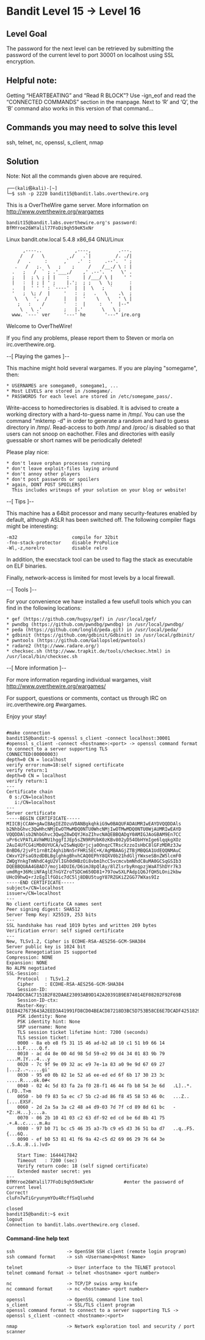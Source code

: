 # Bandit Level 15 → Level 16

## Level Goal
The password for the next level can be retrieved by submitting the password of the current level to port 30001 on localhost using SSL encryption.

## Helpful note: 
Getting “HEARTBEATING” and “Read R BLOCK”? 
Use -ign_eof and read the “CONNECTED COMMANDS” section in the manpage. Next to ‘R’ and ‘Q’, the ‘B’ command also works in this version of that command…

## Commands you may need to solve this level
ssh, telnet, nc, openssl, s_client, nmap

## Solution
Note:
Not all the commands given above are required.
```                                                                                                                                                            
┌──(kali㉿kali)-[~]
└─$ ssh -p 2220 bandit15@bandit.labs.overthewire.org
```

This is a OverTheWire game server. More information on http://www.overthewire.org/wargames

```
bandit15@bandit.labs.overthewire.org's password: BfMYroe26WYalil77FoDi9qh59eK5xNr
```
Linux bandit.otw.local 5.4.8 x86_64 GNU/Linux
```
      ,----..            ,----,          .---.
     /   /   \         ,/   .`|         /. ./|
    /   .     :      ,`   .'  :     .--'.  ' ;
   .   /   ;.  \   ;    ;     /    /__./ \ : |
  .   ;   /  ` ; .'___,/    ,' .--'.  '   \' .
  ;   |  ; \ ; | |    :     | /___/ \ |    ' '
  |   :  | ; | ' ;    |.';  ; ;   \  \;      :
  .   |  ' ' ' : `----'  |  |  \   ;  `      |
  '   ;  \; /  |     '   :  ;   .   \    .\  ;
   \   \  ',  /      |   |  '    \   \   ' \ |
    ;   :    /       '   :  |     :   '  |--"
     \   \ .'        ;   |.'       \   \ ;
  www. `---` ver     '---' he       '---" ire.org
```

Welcome to OverTheWire!

If you find any problems, please report them to Steven or morla on
irc.overthewire.org.

--[ Playing the games ]--

  This machine might hold several wargames.
  If you are playing "somegame", then:

    * USERNAMES are somegame0, somegame1, ...
    * Most LEVELS are stored in /somegame/.
    * PASSWORDS for each level are stored in /etc/somegame_pass/.

  Write-access to homedirectories is disabled. It is advised to create a
  working directory with a hard-to-guess name in /tmp/.  You can use the
  command "mktemp -d" in order to generate a random and hard to guess
  directory in /tmp/.  Read-access to both /tmp/ and /proc/ is disabled
  so that users can not snoop on eachother. Files and directories with
  easily guessable or short names will be periodically deleted!

  Please play nice:

    * don't leave orphan processes running
    * don't leave exploit-files laying around
    * don't annoy other players
    * don't post passwords or spoilers
    * again, DONT POST SPOILERS!
      This includes writeups of your solution on your blog or website!

--[ Tips ]--

  This machine has a 64bit processor and many security-features enabled
  by default, although ASLR has been switched off.  The following
  compiler flags might be interesting:

    -m32                    compile for 32bit
    -fno-stack-protector    disable ProPolice
    -Wl,-z,norelro          disable relro

  In addition, the execstack tool can be used to flag the stack as
  executable on ELF binaries.

  Finally, network-access is limited for most levels by a local
  firewall.

--[ Tools ]--

 For your convenience we have installed a few usefull tools which you can find
 in the following locations:

    * gef (https://github.com/hugsy/gef) in /usr/local/gef/
    * pwndbg (https://github.com/pwndbg/pwndbg) in /usr/local/pwndbg/
    * peda (https://github.com/longld/peda.git) in /usr/local/peda/
    * gdbinit (https://github.com/gdbinit/Gdbinit) in /usr/local/gdbinit/
    * pwntools (https://github.com/Gallopsled/pwntools)
    * radare2 (http://www.radare.org/)
    * checksec.sh (http://www.trapkit.de/tools/checksec.html) in /usr/local/bin/checksec.sh

--[ More information ]--

  For more information regarding individual wargames, visit
  http://www.overthewire.org/wargames/

  For support, questions or comments, contact us through IRC on
  irc.overthewire.org #wargames.

  Enjoy your stay!
```
                                                                   #make connection
bandit15@bandit:~$ openssl s_client -connect localhost:30001       #openssl s_client -connect <hostname>:<port> -> openssl command format to connect to a server supporting TLS
CONNECTED(00000003)
depth=0 CN = localhost
verify error:num=18:self signed certificate
verify return:1
depth=0 CN = localhost
verify return:1
---
Certificate chain
 0 s:/CN=localhost
   i:/CN=localhost
---
Server certificate
-----BEGIN CERTIFICATE-----
MIICBjCCAW+gAwIBAgIEZOzuVDANBgkqhkiG9w0BAQUFADAUMRIwEAYDVQQDDAls
b2NhbGhvc3QwHhcNMjEwOTMwMDQ0NTU0WhcNMjIwOTMwMDQ0NTU0WjAUMRIwEAYD
VQQDDAlsb2NhbGhvc3QwgZ8wDQYJKoZIhvcNAQEBBQADgY0AMIGJAoGBAM9En7CC
uPr6cVPATLAVhWMU1hggfIJEp5sZN9RPUbK0zKBv802yD54ObHYmIge6lqqkgXOz
2AuI4UfCG4iMb0UYUCA/wISwNqUQrjcja0OnqzCTRscXzzoIsHbC8lGFzMDRz3Jw
8nBD6/2jvFt1rnBtZ4ghibNn5rFHRi5EC+K/AgMBAAGjZTBjMBQGA1UdEQQNMAuC
CWxvY2FsaG9zdDBLBglghkgBhvhCAQ0EPhY8QXV0b21hdGljYWxseSBnZW5lcmF0
ZWQgYnkgTmNhdC4gU2VlIGh0dHBzOi8vbm1hcC5vcmcvbmNhdC8uMA0GCSqGSIb3
DQEBBQUAA4GBAD7/moj14DUI6/D6imJ8pQlAy/8lZlsrbyRnqpzjWaATShDYr7k3
umdRg+36MciNFAglE7nGYZroTSDCm650D81+797owSXLPAdp1Q6JfQH5LOni2kbw
UHcO9hwQ+rJzEgIlfGOic7dC5lj8DBU5tugY87RZGKiZ2GG77WXas9Iz
-----END CERTIFICATE-----
subject=/CN=localhost
issuer=/CN=localhost
---
No client certificate CA names sent
Peer signing digest: SHA512
Server Temp Key: X25519, 253 bits
---
SSL handshake has read 1019 bytes and written 269 bytes
Verification error: self signed certificate
---
New, TLSv1.2, Cipher is ECDHE-RSA-AES256-GCM-SHA384
Server public key is 1024 bit
Secure Renegotiation IS supported
Compression: NONE
Expansion: NONE
No ALPN negotiated
SSL-Session:
    Protocol  : TLSv1.2
    Cipher    : ECDHE-RSA-AES256-GCM-SHA384
    Session-ID: 7D44DDC8AC7151B2F82DAAE23093AB9D142A20391B9E874014EF08202F92F69B
    Session-ID-ctx: 
    Master-Key: D1E8427673643A2EED3A41991FD8CD04BEACD87218D3BC5D753B58CE6E7DCADF42518295F207945C73424101766AB522
    PSK identity: None
    PSK identity hint: None
    SRP username: None
    TLS session ticket lifetime hint: 7200 (seconds)
    TLS session ticket:
    0000 - 8a eb e8 f5 31 15 46 ad-b2 a8 10 c1 51 b9 66 14   ....1.F.....Q.f.
    0010 - ac d4 8e 00 4d 98 5d 59-e2 99 d4 34 01 83 9b 79   ....M.]Y...4...y
    0020 - 7c 9f 9e 09 32 ac e9 7e-1a 83 a0 9e 9d 67 69 27   |...2..~.....gi'
    0030 - 95 e0 0b 82 1e 52 a6 ee-ed ed 6f 6b 17 30 23 3c   .....R....ok.0#<
    0040 - 02 4c 5d 83 fa 2a f0 28-f1 46 44 fb b8 54 3e 6d   .L]..*.(.FD..T>m
    0050 - b0 f9 83 5a ec c7 5b c2-ad 86 f8 45 58 53 46 0c   ...Z..[....EXSF.
    0060 - 2d 2a 5a 3a c2 48 a4 d9-03 7d 7f cd 89 8d 61 bc   -*Z:.H...}....a.
    0070 - 06 2b 10 41 03 c2 63 df-92 ed cd be 6d 8b 41 75   .+.A..c.....m.Au
    0080 - 97 b0 71 bc c5 46 35 a3-7b c9 e5 d3 36 51 ba d7   ..q..F5.{...6Q..
    0090 - ef b0 53 81 41 f6 9a 42-c5 d2 69 06 29 76 64 3e   ..S.A..B..i.)vd>

    Start Time: 1644417842
    Timeout   : 7200 (sec)
    Verify return code: 18 (self signed certificate)
    Extended master secret: yes
---
BfMYroe26WYalil77FoDi9qh59eK5xNr           #enter the password of current level
Correct!
cluFn7wTiGryunymYOu4RcffSxQluehd

closed
bandit15@bandit:~$ exit
logout
Connection to bandit.labs.overthewire.org closed.
```

#### Command-line help text
```
ssh                   -> OpenSSH SSH client (remote login program)
ssh command format    -> ssh <Username>@<Host Name> 

telnet                -> User interface to the TELNET protocol 
telnet command format -> telnet <hostname> <port number>

nc                    -> TCP/IP swiss army knife
nc command format     -> nc <hostname> <port number>

openssl               -> OpenSSL command line tool 
s_client              -> SSL/TLS client program 
openssl command format to connect to a server supporting TLS -> openssl s_client -connect <hostname>:<port>

nmap                  -> Network exploration tool and security / port scanner
```
